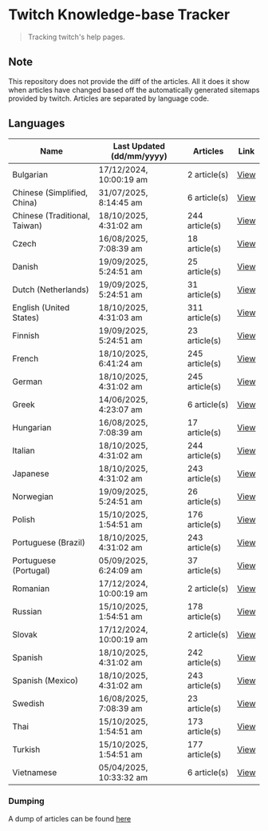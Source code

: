 # Twitch Knowledge-base Tracker
> Tracking twitch's help pages. 

## Note
This repository does not provide the diff of the articles. All it does it show when articles have changed based
off the automatically generated sitemaps provided by twitch. Articles are separated by language code.

## Languages

| Name                          | Last Updated (dd/mm/yyyy) | Articles       | Link                   |
|-------------------------------|---------------------------|----------------|------------------------|
| Bulgarian                     | 17/12/2024, 10:00:19 am   | 2 article(s)   | [View](docs/bg.md)     |
| Chinese (Simplified, China)   | 31/07/2025, 8:14:45 am    | 6 article(s)   | [View](docs/zh_CN.md)  |
| Chinese (Traditional, Taiwan) | 18/10/2025, 4:31:02 am    | 244 article(s) | [View](docs/zh_TW.md)  |
| Czech                         | 16/08/2025, 7:08:39 am    | 18 article(s)  | [View](docs/cs.md)     |
| Danish                        | 19/09/2025, 5:24:51 am    | 25 article(s)  | [View](docs/da.md)     |
| Dutch (Netherlands)           | 19/09/2025, 5:24:51 am    | 31 article(s)  | [View](docs/nl_NL.md)  |
| English (United States)       | 18/10/2025, 4:31:03 am    | 311 article(s) | [View](docs/en_US.md)  |
| Finnish                       | 19/09/2025, 5:24:51 am    | 23 article(s)  | [View](docs/fi.md)     |
| French                        | 18/10/2025, 6:41:24 am    | 245 article(s) | [View](docs/fr.md)     |
| German                        | 18/10/2025, 4:31:02 am    | 245 article(s) | [View](docs/de.md)     |
| Greek                         | 14/06/2025, 4:23:07 am    | 6 article(s)   | [View](docs/el.md)     |
| Hungarian                     | 16/08/2025, 7:08:39 am    | 17 article(s)  | [View](docs/hu.md)     |
| Italian                       | 18/10/2025, 4:31:02 am    | 244 article(s) | [View](docs/it.md)     |
| Japanese                      | 18/10/2025, 4:31:02 am    | 243 article(s) | [View](docs/ja.md)     |
| Norwegian                     | 19/09/2025, 5:24:51 am    | 26 article(s)  | [View](docs/no.md)     |
| Polish                        | 15/10/2025, 1:54:51 am    | 176 article(s) | [View](docs/pl.md)     |
| Portuguese (Brazil)           | 18/10/2025, 4:31:02 am    | 243 article(s) | [View](docs/pt_BR.md)  |
| Portuguese (Portugal)         | 05/09/2025, 6:24:09 am    | 37 article(s)  | [View](docs/pt_PT.md)  |
| Romanian                      | 17/12/2024, 10:00:19 am   | 2 article(s)   | [View](docs/ro.md)     |
| Russian                       | 15/10/2025, 1:54:51 am    | 178 article(s) | [View](docs/ru.md)     |
| Slovak                        | 17/12/2024, 10:00:19 am   | 2 article(s)   | [View](docs/sk.md)     |
| Spanish                       | 18/10/2025, 4:31:02 am    | 242 article(s) | [View](docs/es.md)     |
| Spanish (Mexico)              | 18/10/2025, 4:31:02 am    | 243 article(s) | [View](docs/es_MX.md)  |
| Swedish                       | 16/08/2025, 7:08:39 am    | 23 article(s)  | [View](docs/sv.md)     |
| Thai                          | 15/10/2025, 1:54:51 am    | 173 article(s) | [View](docs/th.md)     |
| Turkish                       | 15/10/2025, 1:54:51 am    | 177 article(s) | [View](docs/tr.md)     |
| Vietnamese                    | 05/04/2025, 10:33:32 am   | 6 article(s)   | [View](docs/vi.md)     |

### Dumping
A dump of articles can be found [here](docs/RAW.md)